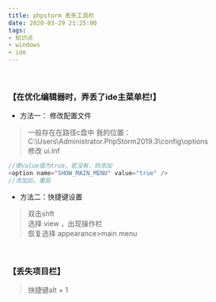 ```yaml
---
title: phpstorm 丢失工具栏
date: 2020-03-29 21:25:00
tags:
- 知识点
- windows
- ide
---
```

<br>

### 【在优化编辑器时，弄丢了ide主菜单栏!】
- 方法一： 修改配置文件
> 一般存在在路径c盘中 我的位置：C:\Users\Administrator\.PhpStorm2019.3\config\options    
> 修改 ui.lnf
```php
//使value值为true，若没有，则添加
<option name="SHOW_MAIN_MENU" value="true" />
//添加后，重启

```

- 方法二：快捷键设置
> 双击shft   
> 选择 view ，出现操作栏                            
> 恢复选择 appearance>main menu

<br>

 ### 【丢失项目栏】
 > 快捷键alt + 1